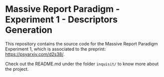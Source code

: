 # Massive Report Paradigm - Experiment 1 - Descriptors Generation

This repository contains the source code for the Massive Report Paradigm Experiment 1, which is associated to the preprint: https://psyarxiv.com/d2s38/.

Check out the README.md under the folder ```inquisit/``` to know more about the project.



